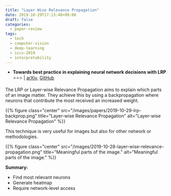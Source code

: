 ```yaml
---
title: "Layer Wise Relevance Propagation"
date: 2019-10-29T17:13:48+09:00
draft: false
categories:
  - paper-review
tags:
  - tech
  - computer-vision
  - deep-learning
  - iccv-2019
  - interpretability
---
```


- ️️️**Towards best practice in explaining neural network decisions with LRP**<br/>
⭐️️️️️⭐️⭐️ | [arXiv](https://arxiv.org/abs/1910.09840), [GitHub](https://github.com/VigneshSrinivasan10/interprettensor)

The LRP or Layer-wise Relevance Propagation aims to explain which parts of an image matter. They achieve this by using a backpropagation where neurons that contribute the most received an increased weight.

{{% figure class="center" src="/images/papers/2019-10-29-lrp-backprop.png" title="Layer-wise Relevance Propagation" alt="Layer-wise Relevance Propagation" %}}

This technique is very useful for images but also for other network or methodologies.

{{% figure class="center" src="/images/2019-10-28-layer-wise-relevance-propagation.png" title="Meaningful parts of the image." alt="Meaningful parts of the image." %}}

**Summary:**

- Find most relevant neurons
- Generate heatmap
- Require network-level access
